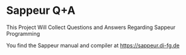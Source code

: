 # Sappeur Q+A
This Project Will Collect Questions and Answers Regarding Sappeur Programming

You find the Sappeur manual and compiler at https://sappeur.di-fg.de
